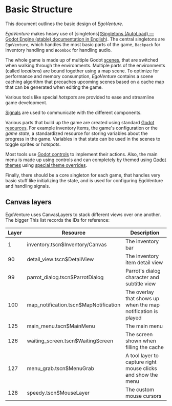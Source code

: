 # Basic Structure

This document outlines the basic design of *EgoVenture*.

*EgoVenture* makes heavy use of [singletons]([Singletons (AutoLoad) &mdash; Godot Engine (stable) documentation in English](https://docs.godotengine.org/en/stable/getting_started/step_by_step/singletons_autoload.html)). The central singletons are `EgoVenture`, which handles the most basic parts of the game, `Backpack` for inventory handling and `Boombox` for handling audio.

The whole game is made up of multiple Godot [scenes](scenes.md), that are switched when walking through the environments. Multiple parts of the environments (called *locations*) are bound together using a map scene. To optimize for performance and memory consumption, *EgoVenture* contains a scene caching algorithm that precaches upcoming scenes based on a cache map that can be generated when editing the game.

Various tools like special *hotspots* are provided to ease and streamline game development.

[Signals](https://docs.godotengine.org/en/stable/getting_started/step_by_step/signals.html) are used to communicate with the different components.

Various parts that build up the game are created using standard [Godot resources](https://docs.godotengine.org/en/stable/getting_started/step_by_step/resources.html). For example inventory items, the game's configuration or the *game state*, a standardized resource for storing variables about the progress in the game. Variables in that state can be used in the scenes to toggle sprites or hotspots.

Most tools use [Godot controls](https://docs.godotengine.org/en/stable/classes/class_control.html) to implement their actions. Also, the main menu is made up using controls and can completely by themed using [Godot themes](https://docs.godotengine.org/en/stable/tutorials/gui/gui_skinning.html) using [special theme overrides](theming.md).

Finally, there should be a core singleton for each game, that handles very basic stuff like initializing the state, and is used for configuring EgoVenture and handling signals.

## Canvas layers

EgoVenture uses CanvasLayers to stack different views over one another. The bigger This list records the IDs for reference:

| Layer | Resource | Description |
| -- | ---------| ----------- |
| 1 | inventory.tscn$Inventory/Canvas | The inventory bar |
| 90 | detail_view.tscn$DetailView | The inventory item detail view |
| 99  | parrot_dialog.tscn$ParrotDialog | Parrot's dialog character and subtitle view |
| 100 | map_notification.tscn$MapNotification | The overlay that shows up when the map notification is played |
| 125 | main_menu.tscn$MainMenu | The main menu |
| 126 | waiting_screen.tscn$WaitingScreen | The screen shown when filling the cache |
| 127 | menu_grab.tscn$MenuGrab | A tool layer to capture right mouse clicks and show the menu |
| 128 | speedy.tscn$MouseLayer | The custom mouse cursors |
